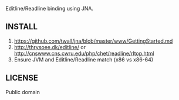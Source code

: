 Editline/Readline binding using JNA.

INSTALL
-------
1. https://github.com/twall/jna/blob/master/www/GettingStarted.md
2. http://thrysoee.dk/editline/ or http://cnswww.cns.cwru.edu/php/chet/readline/rltop.html
3. Ensure JVM and Editline/Readline match (x86 vs x86-64)

LICENSE
-------
Public domain
